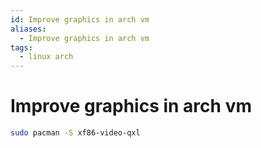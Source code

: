```yaml
---
id: Improve graphics in arch vm
aliases:
  - Improve graphics in arch vm
tags:
  - linux arch
---
```


# Improve graphics in arch vm

```bash
sudo pacman -S xf86-video-qxl
```
